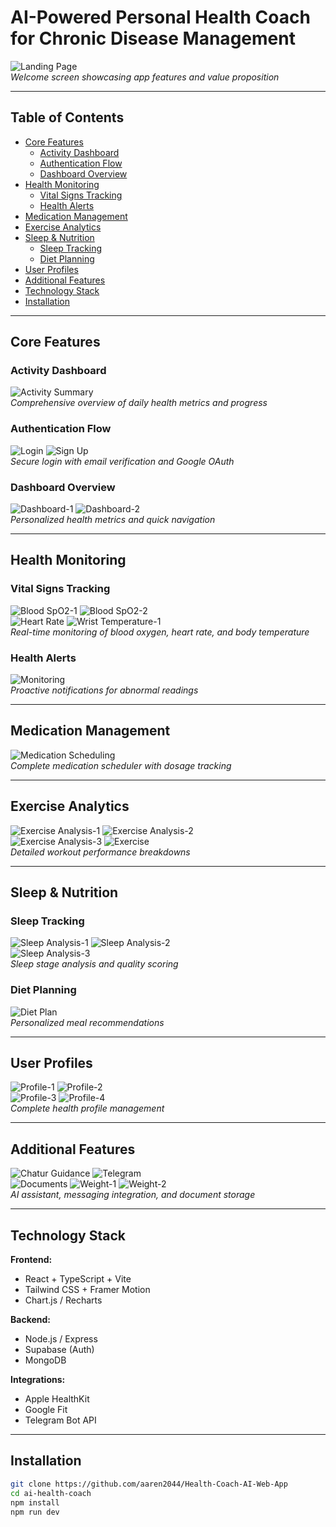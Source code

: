 # AI-Powered Personal Health Coach for Chronic Disease Management

![Landing Page](<img/Landing Page.png>)  
*Welcome screen showcasing app features and value proposition*

---

## Table of Contents
- [Core Features](#core-features)
  - [Activity Dashboard](#activity-dashboard)
  - [Authentication Flow](#authentication-flow)
  - [Dashboard Overview](#dashboard-overview)
- [Health Monitoring](#health-monitoring)
  - [Vital Signs Tracking](#vital-signs-tracking)
  - [Health Alerts](#health-alerts)
- [Medication Management](#medication-management)
- [Exercise Analytics](#exercise-analytics)
- [Sleep & Nutrition](#sleep--nutrition)
  - [Sleep Tracking](#sleep-tracking)
  - [Diet Planning](#diet-planning)
- [User Profiles](#user-profiles)
- [Additional Features](#additional-features)
- [Technology Stack](#technology-stack)
- [Installation](#installation)

---

## Core Features

### Activity Dashboard
![Activity Summary](<img/Activity Summary.png>)  
*Comprehensive overview of daily health metrics and progress*

### Authentication Flow
![Login](<img/Login.png>) ![Sign Up](<img/Sign Up.png>)  
*Secure login with email verification and Google OAuth*

### Dashboard Overview
![Dashboard-1](<img/Dashboard-1.png>) ![Dashboard-2](<img/Dashboard-2.png>)  
*Personalized health metrics and quick navigation*

---

## Health Monitoring

### Vital Signs Tracking
![Blood SpO2-1](<img/Blood SpO2-1.png>) ![Blood SpO2-2](<img/Blood SpO2-2.png>)  
![Heart Rate](<img/Heart Rate.png>) ![Wrist Temperature-1](<img/Wrist Temperature-1.png>)  
*Real-time monitoring of blood oxygen, heart rate, and body temperature*

### Health Alerts
![Monitoring](<img/Monitoring.png>)  
*Proactive notifications for abnormal readings*

---

## Medication Management

![Medication Scheduling](<img/Medication Scheduling.png>)  
*Complete medication scheduler with dosage tracking*

---

## Exercise Analytics

![Exercise Analysis-1](<img/Exercise Analysis-1.png>) ![Exercise Analysis-2](<img/Exercise Analysis-2.png>)  
![Exercise Analysis-3](<img/Exercise Analysis-3.png>) ![Exercise](<img/Exercise.png>)  
*Detailed workout performance breakdowns*

---

## Sleep & Nutrition

### Sleep Tracking
![Sleep Analysis-1](<img/Sleep Analysis-1.png>) ![Sleep Analysis-2](<img/Sleep Analysis-2.png>)  
![Sleep Analysis-3](<img/Sleep Analysis-3.png>)  
*Sleep stage analysis and quality scoring*

### Diet Planning
![Diet Plan](<img/Diet Plan.png>)  
*Personalized meal recommendations*

---

## User Profiles

![Profile-1](<img/Profile-1.png>) ![Profile-2](<img/Profile-2.png>)  
![Profile-3](<img/Profile-3.png>) ![Profile-4](<img/Profile-4.png>)  
*Complete health profile management*

---

## Additional Features

![Chatur Guidance](<img/Chatur Guidance.png>) ![Telegram](<img/Telegram.png>)  
![Documents](<img/Documents.png>) ![Weight-1](<img/Weight-1.png>) ![Weight-2](<img/Weight-2.png>)  
*AI assistant, messaging integration, and document storage*

---

## Technology Stack

**Frontend:**  
- React + TypeScript + Vite  
- Tailwind CSS + Framer Motion  
- Chart.js / Recharts

**Backend:**  
- Node.js / Express  
- Supabase (Auth)  
- MongoDB

**Integrations:**  
- Apple HealthKit  
- Google Fit  
- Telegram Bot API

---

## Installation

```bash
git clone https://github.com/aaren2044/Health-Coach-AI-Web-App
cd ai-health-coach
npm install
npm run dev
